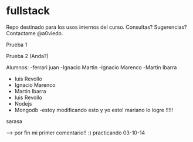 ﻿fullstack
=========

Repo destinado para los usos internos del curso. Consultas? Sugerencias? Contactame @a0viedo.



Prueba 1

Prueba 2 (Anda?)

Alumnos:
-ferrari juan
-Ignacio Martin
-Ignacio Marenco
-Martin Ibarra
- luis Revollo
- Ignacio Marenco
- Martin Ibarra
- luis Revollo
- Nodejs
- Mongodb
-estoy modificando esto
y yo esto!
mariano
lo logre !!!!!

sarasa

--> por fin mi primer comentario!! :)
practicando 03-10-14
